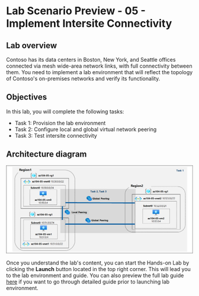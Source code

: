 # Lab Scenario Preview - 05 - Implement Intersite Connectivity

## Lab overview
Contoso has its data centers in Boston, New York, and Seattle offices connected via mesh wide-area network links, with full connectivity between them. You need to implement a lab environment that will reflect the topology of Contoso's on-premises networks and verify its functionality.

## Objectives
In this lab, you will complete the following tasks:
+ Task 1: Provision the lab environment
+ Task 2: Configure local and global virtual network peering
+ Task 3: Test intersite connectivity

## Architecture diagram
![image](../media/lab05.png)

Once you understand the lab's content, you can start the Hands-on Lab by clicking the **Launch** button located in the top right corner. This will lead you to the lab environment and guide. You can also preview the full lab guide [here](https://experience.cloudlabs.ai/#/labguidepreview/d919c7be-fc3f-45fc-8b73-09648d1f29e3) if you want to go through detailed guide prior to launching lab environment.
